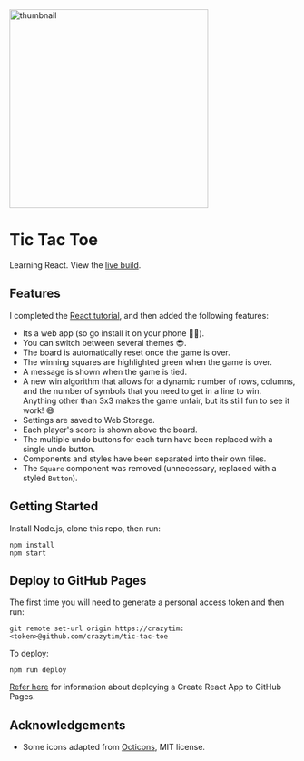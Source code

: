 <div>
  <img alt="thumbnail" src="https://crazytim.github.io/tic-tac-toe/img/repo-thumbnail.jpg" width=350px />
  <br>
</div>

# Tic Tac Toe

Learning React. View the [live build](https://crazytim.github.io/tic-tac-toe).

## Features

I completed the [React tutorial](https://reactjs.org/tutorial/tutorial.html), and then added the following features:

- Its a web app (so go install it on your phone :man_shrugging:).
- You can switch between several themes :sunglasses:.
- The board is automatically reset once the game is over.
- The winning squares are highlighted green when the game is over.
- A message is shown when the game is tied.
- A new win algorithm that allows for a dynamic number of rows, columns, and the number of symbols that you need to get in a line to win. Anything other than 3x3 makes the game unfair, but its still fun to see it work! :smile:
- Settings are saved to Web Storage.
- Each player's score is shown above the board.
- The multiple undo buttons for each turn have been replaced with a single undo button.
- Components and styles have been separated into their own files.
- The `Square` component was removed (unnecessary, replaced with a styled `Button`).

## Getting Started

Install Node.js, clone this repo, then run:

```shell
npm install
npm start
```

## Deploy to GitHub Pages

The first time you will need to generate a personal access token and then run:

```shell
git remote set-url origin https://crazytim:<token>@github.com/crazytim/tic-tac-toe
```

To deploy:

```shell
npm run deploy
```

[Refer here](https://create-react-app.dev/docs/deployment/#github-pages) for information about deploying a Create React App to GitHub Pages.

## Acknowledgements
- Some icons adapted from [Octicons](https://github.com/primer/octicons), MIT license.
